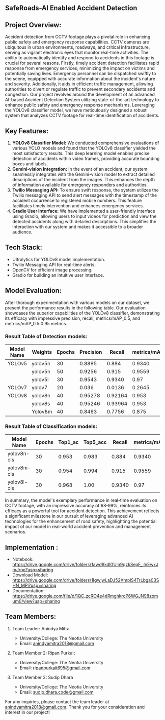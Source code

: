 ## SafeRoads-AI Enabled Accident Detection

## Project Overview:
Accident detection from CCTV footage plays a pivotal role in enhancing public safety and emergency response capabilities. CCTV cameras are ubiquitous in urban environments, roadways, and critical infrastructure, serving as vigilant electronic eyes that monitor real-time activities. The ability to automatically identify and respond to accidents in this footage is crucial for several reasons.
Firstly, timely accident detection facilitates rapid response from emergency services, minimizing the impact on victims and potentially saving lives. Emergency personnel can be dispatched swiftly to the scene, equipped with accurate information about the incident's nature and severity. Additionally, it aids in efficient traffic management, allowing authorities to divert or regulate traffic to prevent secondary accidents and congestion.
Our project revolves around the development of an advanced AI-based Accident Detection System utilizing state-of-the-art technology to enhance public safety and emergency response mechanisms. Leveraging the YOLOv8 classifier model, we have meticulously designed a robust system that analyzes CCTV footage for real-time identification of accidents.

## Key Features:
1. **YOLOv8 Classifier Model:**
   We conducted comprehensive evaluations of various YOLO models and found that the YOLOv8 classifier yielded the most satisfactory results. This deep learning model enables precise detection of accidents within video frames, providing accurate bounding boxes and labels.
2. **Gemini-vision Integration:**
   In the event of an accident, our system seamlessly integrates with the Gemini-vision model to extract detailed descriptions of the incident from the images. This enhances the depth of information available for emergency responders and authorities.
3. **Twilio Messaging API:**
   To ensure swift response, the system utilizes the Twilio messaging API to send alert messages with the timestamp of the accident occurrence to registered mobile numbers. This feature facilitates timely intervention and enhances emergency services.
4. **Gradio User Interface:**
   We have implemented a user-friendly interface using Gradio, allowing users to input videos for prediction and view the detected accidents along with detailed descriptions. This simplifies the interaction with our system and makes it accessible to a broader audience.

## Tech Stack:
- Ultralytics for YOLOv8 model implementation.
- Twilio Messaging API for real-time alerts.
- OpenCV for efficient image processing.
- Gradio for building an intuitive user interface.

## Model Evaluation:
After thorough experimentation with various models on our dataset, we present the performance results in the following table. Our evaluation showcases the superior capabilities of the YOLOv8 classifier, demonstrating its efficacy with impressive precision, recall, metrics/mAP_0.5, and metrics/mAP_0.5:0.95 metrics.
### Result Table of Detection models:
|     Model Name    |     Weights    |     Epochs    |     Precision    |     Recall     |     metrics/mAP_0.5    |     metrics/mAP_0.5:0.95    |
|-------------------|----------------|---------------|------------------|----------------|------------------------|-----------------------------|
|     YOLOv5        |     yolov5n    |     30        |     0.8885       |     0.884      |     0.9340             |     0.640                   |
|                   |     yolov5n    |     50        |     0.9256       |     0.915      |     0.9559             |     0.9628                  |
|                   |     yolov5l    |     30        |     0.9543       |     0.9340     |     0.97               |     0.7724                  |
|     YOLOv7        |     yolov7     |     20        |     0.036        |     0.0136     |     0.2645             |     0.1694                  |
|     YOLOv8        |     yolov8n    |     40        |     0.95278      |     0.92164    |     0.953              |     0.74679                 |
|                   |     yolov8s    |     40        |     0.95246      |     0.93964    |     0.953              |     0.74829                 |
|                   |     Yolov8m    |     40        |     0.8463       |     0.7756     |     0.875              |     0.6961                  |

### Result Table of Classification models:
|     Model Name     |     Epochs    |     Top1_ac    |     Top5_acc    |     Recall    |     metrics/mAP_0.5    |     metrics/mAP_0.5:0.95    |
|--------------------|---------------|----------------|-----------------|---------------|------------------------|-----------------------------|
|     yolov8n-cls    |     30        |     0.953      |     0.983       |     0.884     |     0.9340             |     0.640                   |
|     yolov8m-cls    |     30        |     0.954      |     0.994       |     0.915     |     0.9559             |     0.9628                  |
|     yolov8l-cls    |     30        |     0.968      |     1.00        |     0.9340    |     0.97               |     0.7724                  |

In summary, the model's exemplary performance in real-time evaluation on CCTV footage, with an impressive accuracy of 98-99%, reinforces its efficacy as a powerful tool for accident detection. This achievement reflects a significant milestone in our pursuit of leveraging advanced AI technologies for the enhancement of road safety, highlighting the potential impact of our model in real-world accident prevention and management scenarios.
  
## Implementation :
- Notebook: https://drive.google.com/drive/folders/1awd9kdlGUin9qzkSepF_iInEwxJmJrno?usp=sharing
- Download Model: https://drive.google.com/drive/folders/1IgwjwLaDJ52XmplS4TrLbga03SHN_MPi?usp=sharing
- Documentation: https://drive.google.com/file/d/1QC_zcRO4e4dRmghkrcP6WGJN98zomum0/view?usp=sharing

## Team Members:
1. Team Leader: Anindya Mitra
   - University/College: The Neotia University
   - Email: anindyamitra2018@gmail.com

2. Team Member 2: Ripan Purkait
   - University/College: The Neotia University
   - Email: ripanpurkait695@gmail.com

3. Team Member 3: Sudip Dhara
   - University/College: The Neotia University
   - Email: sudip.dhara.code@gmail.com
   

For any inquiries, please contact the team leader at anindyamitra2018@gmail.com. Thank you for your consideration and interest in our project!
